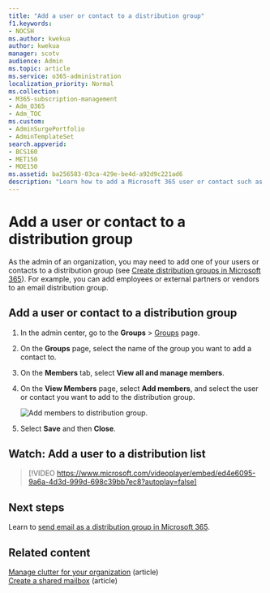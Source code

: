 ```yaml
---
title: "Add a user or contact to a distribution group"
f1.keywords:
- NOCSH
ms.author: kwekua
author: kwekua
manager: scotv
audience: Admin
ms.topic: article
ms.service: o365-administration
localization_priority: Normal
ms.collection: 
- M365-subscription-management 
- Adm_O365
- Adm_TOC
ms.custom: 
- AdminSurgePortfolio
- AdminTemplateSet
search.appverid:
- BCS160
- MET150
- MOE150
ms.assetid: ba256583-03ca-429e-be4d-a92d9c221ad6
description: "Learn how to add a Microsoft 365 user or contact such as an employee, partner, or vendor to an email distribution group."
---
```


# Add a user or contact to a distribution group

As the admin of an organization, you may need to add one of your users or contacts to a distribution group (see [Create distribution groups in Microsoft 365](../setup/create-distribution-lists.md)). For example, you can add employees or external partners or vendors to an email distribution group.
  
## Add a user or contact to a distribution group

1. In the admin center, go to the **Groups** \> <a href="https://go.microsoft.com/fwlink/p/?linkid=2052855" target="_blank">Groups</a> page.

2. On the **Groups** page, select the name of the group you want to add a contact to.

3. On the **Members** tab, select **View all and manage members**.

4. On the **View Members** page, select **Add members**, and select the user or contact you want to add to the distribution group. 
    
    ![Add members to distribution group.](../../media/f79f59f8-1606-43fe-bae6-df74f5b6259d.png)
  
5. Select **Save** and then **Close**.

## Watch: Add a user to a distribution list
  
> [!VIDEO https://www.microsoft.com/videoplayer/embed/ed4e6095-9a6a-4d3d-999d-698c39bb7ec8?autoplay=false]
  
## Next steps

Learn to [send email as a distribution group in Microsoft 365](../manage/send-email-as-distribution-list.md).

## Related content

[Manage clutter for your organization](configure-clutter.md) (article)\
[Create a shared mailbox](create-a-shared-mailbox.md) (article)

